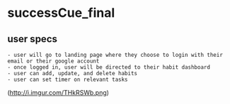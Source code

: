# successCue_final

## user specs
    - user will go to landing page where they choose to login with their email or their google account
    - once logged in, user will be directed to their habit dashboard
    - user can add, update, and delete habits
    - user can set timer on relevant tasks

(http://i.imgur.com/THkRSWb.png)
